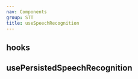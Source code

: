 ```yaml
---
nav: Components
group: STT
title: useSpeechRecognition
---
```


## hooks

<code src="./demos/index.tsx" nopadding></code>

## usePersistedSpeechRecognition

<code src="./demos/PersistedSpeechRecognition.tsx" nopadding></code>
